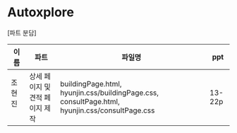 # Autoxplore
[파트 분담]

|이름|파트|파일명|ppt|
|---------|-------|---------|-----------|
| 조현진  |상세 페이지 및 견적 페이지 제작|buildingPage.html, hyunjin.css/buildingPage.css, consultPage.html, hyunjin.css/consultPage.css|13-22p|
